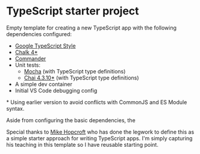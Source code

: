 # TypeScript starter project

Empty template for creating a new TypeScript app with the following dependencies configured:

- [Google TypeScript Style](https://github.com/google/gts)
- [Chalk 4*](https://github.com/chalk/chalk/releases/tag/v5.0.0)
- [Commander](https://www.npmjs.com/package/commander)
- Unit tests:
  - [Mocha](https://www.npmjs.com/package/mocha) (with TypeScript type definitions)
  - [Chai 4.3.10*](https://www.npmjs.com/package/chai) (with TypeScript type definitions)
- A simple dev container
- Initial VS Code debugging config
 
\* Using earlier version to avoid conflicts with CommonJS and ES Module syntax.

Aside from configuring the basic dependencies, the

Special thanks to [Mike Hopcroft](https://github.com/MikeHopcroft) who has done the legwork to define this as a simple starter approach for writing TypeScript apps. I'm simply capturing his teaching in this template so I have reusable starting point.
